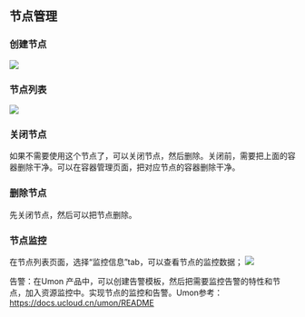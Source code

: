 <meta http-equiv='content-type' content='text/html;charset=utf-8'>


## 节点管理



### 创建节点

![](https://static.ucloud.cn/docs/udocker/images/guide/创建节点.png?v=1624452073)

### 节点列表

![](https://static.ucloud.cn/docs/udocker/images/guide/节点列表.png?v=1624452073)

### 关闭节点

如果不需要使用这个节点了，可以关闭节点，然后删除。关闭前，需要把上面的容器删除干净。可以在容器管理页面，把对应节点的容器删除干净。

### 删除节点

先关闭节点，然后可以把节点删除。

### 节点监控

在节点列表页面，选择“监控信息”tab，可以查看节点的监控数据； ![](https://static.ucloud.cn/docs/udocker/images/guide/节点监控.png?v=1624452073)

告警：在Umon
产品中，可以创建告警模板，然后把需要监控告警的特性和节点，加入资源监控中。实现节点的监控和告警。Umon参考：<https://docs.ucloud.cn/umon/README>
